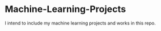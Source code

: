 # Machine-Learning-Projects
I intend to include my machine learning projects and works in this repo.
